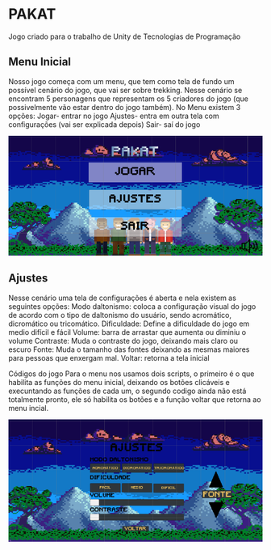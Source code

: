 # PAKAT
Jogo criado para o trabalho de Unity de Tecnologias de Programação

## Menu Inicial 

Nosso jogo começa com um menu, que tem como tela de fundo um possível cenário do jogo, que vai ser sobre trekking. Nesse cenário se encontram 5 personagens que representam os 5 criadores do jogo (que possivelmente vão estar dentro do jogo também). 
No Menu existem 3 opções:
  Jogar- entrar no jogo 
  Ajustes- entra em outra tela com configurações (vai ser explicada depois)
  Sair- saí do jogo 
 
![menuPrincipal](https://raw.githubusercontent.com/TP-Coltec-UFMG/2023-303-PAKAT/main/MenuPrincipal.png)

## Ajustes 

Nesse cenário uma tela de configurações é aberta e nela existem as seguintes opções:
  Modo daltonismo: coloca a configuração visual do jogo de acordo com o tipo de daltonismo do usuário, sendo acromático, dicromático ou tricomático.
  Dificuldade: Define a dificuldade do jogo em medio difícil e fácil 
  Volume: barra de arrastar que aumenta ou diminiu o volume 
  Contraste: Muda o contraste do jogo, deixando mais claro ou escuro 
  Fonte: Muda o tamanho das fontes deixando as mesmas maiores para pessoas que enxergam mal.
  Voltar: retorna a tela inicial 
  
  Códigos do jogo 
  Para o menu nos usamos dois scripts, o primeiro é o que habilita as funções do menu inicial, deixando os botões clicáveis e execuntando as funções de cada um, o segundo codigo ainda não está totalmente pronto, ele só habilita os botões e a função voltar que retorna ao menu incial.

![menuAjustes](https://raw.githubusercontent.com/TP-Coltec-UFMG/2023-303-PAKAT/main/MenuAjuste.png)
